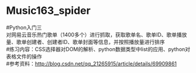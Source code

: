 # Music163_spider
#Python入门三</br>
对网易云音乐热门歌单（1400多个）进行抓取，获取歌单名、歌单ID、歌单播放量、歌单创建者、创建者ID、歌单封面等信息，并按照播放量进行排序</br>
#练习内容：CSS选择器对DOM的解析、python数据类型中list的应用、python对表格文件的操作</br>
#参考资料：http://blog.csdn.net/qq_21265915/article/details/69909861 </br>
